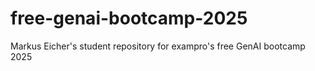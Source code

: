 # free-genai-bootcamp-2025
Markus Eicher's student repository for exampro's free GenAI bootcamp 2025
